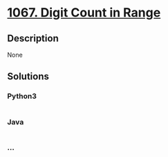 # [1067. Digit Count in Range](https://leetcode.com/problems/digit-count-in-range)

## Description
None


## Solutions


### Python3

```python

```

### Java

```java

```

### ...
```

```
